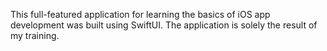 This full-featured application for learning the basics of iOS app development was built using SwiftUI. The application is solely the result of my training.
